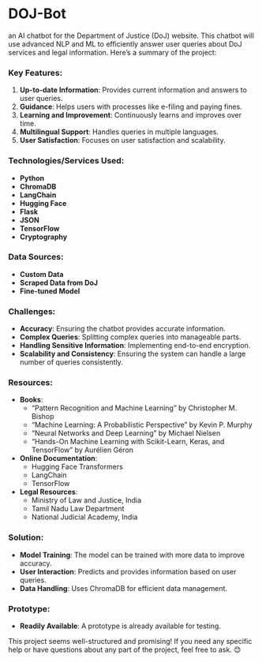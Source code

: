 # DOJ-Bot

an AI chatbot for the Department of Justice (DoJ) website. This chatbot will use advanced NLP and ML to efficiently answer user queries about DoJ services and legal information. Here’s a summary of the project:

### Key Features:

1. **Up-to-date Information**: Provides current information and answers to user queries.
2. **Guidance**: Helps users with processes like e-filing and paying fines.
3. **Learning and Improvement**: Continuously learns and improves over time.
4. **Multilingual Support**: Handles queries in multiple languages.
5. **User Satisfaction**: Focuses on user satisfaction and scalability.

### Technologies/Services Used:

- **Python**
- **ChromaDB**
- **LangChain**
- **Hugging Face**
- **Flask**
- **JSON**
- **TensorFlow**
- **Cryptography**

### Data Sources:

- **Custom Data**
- **Scraped Data from DoJ**
- **Fine-tuned Model**

### Challenges:

- **Accuracy**: Ensuring the chatbot provides accurate information.
- **Complex Queries**: Splitting complex queries into manageable parts.
- **Handling Sensitive Information**: Implementing end-to-end encryption.
- **Scalability and Consistency**: Ensuring the system can handle a large number of queries consistently.

### Resources:

- **Books**:
  - “Pattern Recognition and Machine Learning” by Christopher M. Bishop
  - “Machine Learning: A Probabilistic Perspective” by Kevin P. Murphy
  - “Neural Networks and Deep Learning” by Michael Nielsen
  - “Hands-On Machine Learning with Scikit-Learn, Keras, and TensorFlow” by Aurélien Géron
- **Online Documentation**:
  - Hugging Face Transformers
  - LangChain
  - TensorFlow
- **Legal Resources**:
  - Ministry of Law and Justice, India
  - Tamil Nadu Law Department
  - National Judicial Academy, India

### Solution:

- **Model Training**: The model can be trained with more data to improve accuracy.
- **User Interaction**: Predicts and provides information based on user queries.
- **Data Handling**: Uses ChromaDB for efficient data management.

### Prototype:

- **Readily Available**: A prototype is already available for testing.

This project seems well-structured and promising! If you need any specific help or have questions about any part of the project, feel free to ask. 😊
